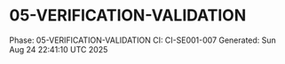 # 05-VERIFICATION-VALIDATION
Phase: 05-VERIFICATION-VALIDATION
CI: CI-SE001-007
Generated: Sun Aug 24 22:41:10 UTC 2025
